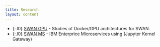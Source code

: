 ```yaml
---
title: Research
layout: content
---
```


* {:.l0} [SWAN GPU](/pages/SwanGPU.html) - Studies of Docker/GPU architectures for SWAN.
* {:.l0} [SWAN MS](/pages/IBMMS.html) - IBM Enterprice Microservices using (Jupyter Kernel Gateway)

